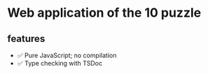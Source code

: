 # Web application of the 10 puzzle

## features

- ✅ Pure JavaScript; no compilation
- ✅ Type checking with TSDoc

